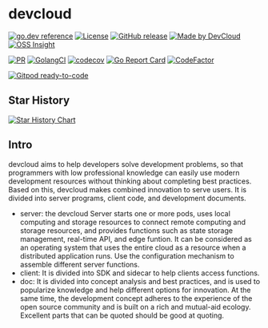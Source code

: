 # devcloud

[![go.dev reference](https://img.shields.io/badge/go.dev-reference-007d9c?logo=go&logoColor=white)](https://pkg.go.dev/github.com/silverswords/devcloud)
[![License](https://img.shields.io/badge/license-Apache--2.0%20%2F%20MIT-%2397ca00.svg)](https://github.com/silverswords/devcloud/blob/main/COPYRIGHT)
[![GitHub release](https://img.shields.io/github/release/silverswords/devcloud.svg)](https://github.com/silverswords/devcloud/releases)
[![Made by DevCloud](https://img.shields.io/badge/made%20by-devcloud-blue.svg?style=flat)](https://yuque.com/abser)
[![OSS Insight](https://img.shields.io/badge/OSS%20Insight-devcloud-red.svg?style=flat)]([https://yuque.com/abser](https://ossinsight.io/analyze/silverswords/devcloud))

[![PR](https://github.com/silverswords/devcloud/workflows/PR/badge.svg)](https://github.com/silverswords/devcloud/actions?query=workflow%3APR)
[![GolangCI](https://golangci.com/badges/github.com/silverswords/devcloud.svg)](https://golangci.com/r/github.com/silverswords/devcloud)
[![codecov](https://codecov.io/gh/silverswords/devcloud/branch/main/graph/badge.svg)](https://codecov.io/gh/silverswords/devcloud)
[![Go Report Card](https://goreportcard.com/badge/github.com/silverswords/devcloud)](https://goreportcard.com/report/github.com/silverswords/devcloud)
[![CodeFactor](https://www.codefactor.io/repository/github/silverswords/devcloud/badge)](https://www.codefactor.io/repository/github/silverswords/devcloud)

[![Gitpod ready-to-code](https://img.shields.io/badge/Gitpod-ready--to--code-blue?logo=gitpod)](https://gitpod.io/#https://github.com/silverswords/devcloud)

## Star History

[![Star History Chart](https://api.star-history.com/svg?repos=silverswords/devcloud&type=Date)](https://star-history.com/#silverswords/devcloud&Date)



## Intro
devcloud aims to help developers solve development problems, so that programmers with low professional knowledge can easily use modern development resources without thinking about completing best practices. Based on this, devcloud makes combined innovation to serve users. It is divided into server programs, client code, and development documents. 
- server: the devcloud Server starts one or more pods, uses local computing and storage resources to connect remote computing and storage resources, and provides functions such as state storage management, real-time API, and edge funtion. It can be considered as an operating system that uses the entire cloud as a resource when a distributed application runs. Use the configuration mechanism to assemble different server functions. 
- client: It is divided into SDK and sidecar to help clients access functions. 
- doc: It is divided into concept analysis and best practices, and is used to popularize knowledge and help different options for innovation. 
At the same time, the development concept adheres to the experience of the open source community and is built on a rich and mutual-aid ecology. Excellent parts that can be quoted should be good at quoting. 
